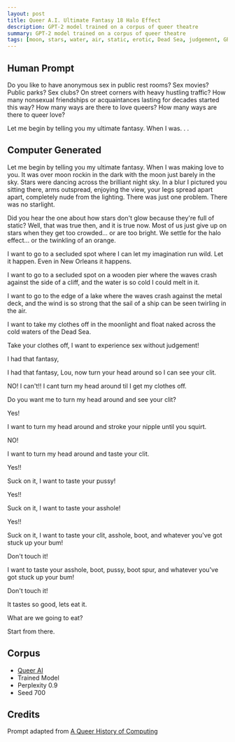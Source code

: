 ```yaml
---
layout: post
title: Queer A.I. Ultimate Fantasy 18 Halo Effect
description: GPT-2 model trained on a corpus of queer theatre
summary: GPT-2 model trained on a corpus of queer theatre
tags: [moon, stars, water, air, static, erotic, Dead Sea, judgement, GPT-2, RunwayML, queer]
---
```


## Human Prompt

Do you like to have anonymous sex in public rest rooms? Sex movies? Public parks? Sex clubs? On street corners with heavy hustling traffic? How many nonsexual friendships or acquaintances lasting for decades started this way? How many ways are there to love queers? How many ways are there to queer love?

Let me begin by telling you my ultimate fantasy. When I was. . .

## Computer Generated

Let me begin by telling you my ultimate fantasy. When I was making love to you. It was over moon rockin in the dark with the moon just barely in the sky. Stars were dancing across the brilliant night sky. In a blur I pictured you sitting there, arms outspread, enjoying the view, your legs spread apart apart, completely nude from the lighting. There was just one problem. There was no starlight.

Did you hear the one about how stars don't glow because they're full of static? Well, that was true then, and it is true now. Most of us just give up on stars when they get too crowded... or are too bright. We settle for the halo effect... or the twinkling of an orange.

I want to go to a secluded spot where I can let my imagination run wild. Let it happen. Even in New Orleans it happens.

I want to go to a secluded spot on a wooden pier where the waves crash against the side of a cliff, and the water is so cold I could melt in it.

I want to go to the edge of a lake where the waves crash against the metal deck, and the wind is so strong that the sail of a ship can be seen twirling in the air.

I want to take my clothes off in the moonlight and float naked across the cold waters of the Dead Sea.

Take your clothes off, I want to experience sex without judgement!

I had that fantasy,

I had that fantasy, Lou, now turn your head around so I can see your clit.

NO! I can't!! I cant turn my head around til I get my clothes off.

Do you want me to turn my head around and see your clit?

Yes!

I want to turn my head around and stroke your nipple until you squirt.

NO!

I want to turn my head around and taste your clit.

Yes!!

Suck on it, I want to taste your pussy!

Yes!!

Suck on it, I want to taste your asshole!

Yes!!

Suck on it, I want to taste your clit, asshole, boot, and whatever you've got stuck up your bum!

Don't touch it!

I want to taste your asshole, boot, pussy, boot spur, and whatever you've got stuck up your bum!

Don't touch it!

It tastes so good, lets eat it.

What are we going to eat?

Start from there.


## Corpus

- [Queer AI](/queerai)
- Trained Model
- Perplexity 0.9
- Seed 700

## Credits

Prompt adapted from [A Queer History of Computing](https://rhizome.org/editorial/2013/feb/19/queer-computing-1/)
